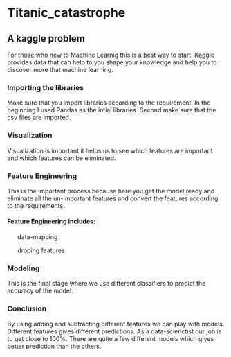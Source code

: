 # Titanic_catastrophe
## A kaggle problem

For those who new to Machine Learnig this is a best way to start. Kaggle provides data that can help to you shape your
knowledge and help you to discover more that machine learning.

### Importing the libraries 
Make sure that you import libraries according to the requirement. In the beginning I used Pandas as the intial libraries. Second make sure that the csv files are imported.

### Visualization
Visualization is important it helps us to see which features are important and which features can be eliminated. 

### Feature Engineering 
This is the important process because here you get the model ready and eliminate all the un-important features and 
convert the features according to the requirements. 
#### Feature Engineering includes:
<ul>data-mapping</ul>
<ul>droping features</ul>

### Modeling 
This is the final stage where we use different classifiers to predict the accuracy of the model.

### Conclusion
By using adding and subtracting different features we can play with models. Different features gives different predictions. 
As a data-scienctist our job is to get close to 100%. There are quite a few different models which gives better prediction than the others. 

